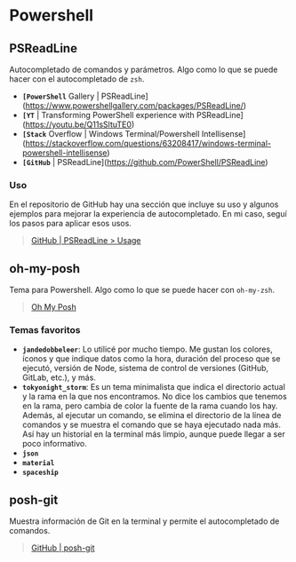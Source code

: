 # Powershell

## PSReadLine

Autocompletado de comandos y parámetros. Algo como lo que se puede hacer con el
autocompletado de `zsh`.

- **`[PowerShell`** Gallery |
  PSReadLine](https://www.powershellgallery.com/packages/PSReadLine/)
- **`[YT`** | Transforming PowerShell experience with
  PSReadLine](https://youtu.be/Q11sSltuTE0)
- **`[Stack`** Overflow | Windows Terminal/Powershell
  Intellisense](https://stackoverflow.com/questions/63208417/windows-terminal-powershell-intellisense)
- **`[GitHub`** | PSReadLine](https://github.com/PowerShell/PSReadLine)

### Uso

En el repositorio de GitHub hay una sección que incluye su uso y algunos
ejemplos para mejorar la experiencia de autocompletado. En mi caso, seguí los
pasos para aplicar esos usos.

> [GitHub | PSReadLine > Usage](https://github.com/PowerShell/PSReadLine#usage)

## oh-my-posh

Tema para Powershell. Algo como lo que se puede hacer con `oh-my-zsh`.

> [Oh My Posh](https://ohmyposh.dev/)

### Temas favoritos

- **`jandedobbeleer`**: Lo utilicé por mucho tiempo. Me gustan los colores,
  íconos y que indique datos como la hora, duración del proceso que se ejecutó,
  versión de Node, sistema de control de versiones (GitHub, GitLab, etc.), y
  más.
- **`tokyonight_storm`**: Es un tema minimalista que indica el directorio actual
  y la rama en la que nos encontramos. No dice los cambios que tenemos en la
  rama, pero cambia de color la fuente de la rama cuando los hay. Además, al
  ejecutar un comando, se elimina el directorio de la línea de comandos y se
  muestra el comando que se haya ejecutado nada más. Así hay un historial en la
  terminal más limpio, aunque puede llegar a ser poco informativo.
- **`json`**
- **`material`**
- **`spaceship`**

## posh-git

Muestra información de Git en la terminal y permite el autocompletado de
comandos.

> [GitHub | posh-git](https://github.com/dahlbyk/posh-git)

